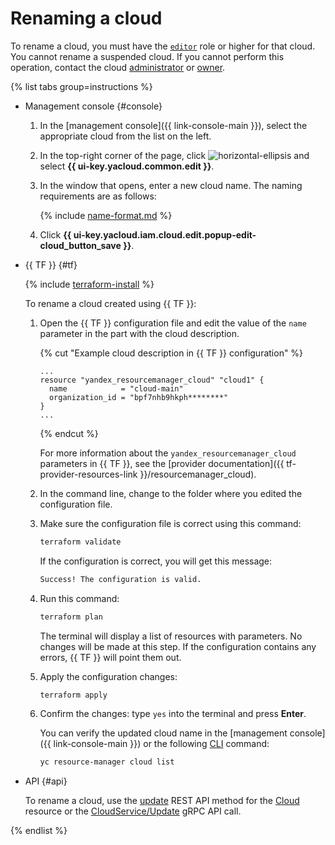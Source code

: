 # Renaming a cloud

To rename a cloud, you must have the [`editor`](../../../iam/roles-reference.md#editor) role or higher for that cloud. You cannot rename a suspended cloud. If you cannot perform this operation, contact the cloud [administrator](../../../iam/roles-reference.md#admin) or [owner](../../concepts/resources-hierarchy.md#owner).

{% list tabs group=instructions %}

- Management console {#console}

  1. In the [management console]({{ link-console-main }}), select the appropriate cloud from the list on the left.
  1. In the top-right corner of the page, click ![horizontal-ellipsis](../../../_assets/console-icons/ellipsis.svg) and select **{{ ui-key.yacloud.common.edit }}**.
  1. In the window that opens, enter a new cloud name. The naming requirements are as follows:

	 {% include [name-format.md](../../../_includes/name-format.md) %}

  1. Click **{{ ui-key.yacloud.iam.cloud.edit.popup-edit-cloud_button_save }}**.

- {{ TF }} {#tf}

  {% include [terraform-install](../../../_includes/terraform-install.md) %}

  To rename a cloud created using {{ TF }}:

  1. Open the {{ TF }} configuration file and edit the value of the `name` parameter in the part with the cloud description.

      {% cut "Example cloud description in {{ TF }} configuration" %}

      ```hcl
      ...
      resource "yandex_resourcemanager_cloud" "cloud1" {
        name            = "cloud-main"
        organization_id = "bpf7nhb9hkph********"
      }
      ...
      ```

      {% endcut %}

      For more information about the `yandex_resourcemanager_cloud` parameters in {{ TF }}, see the [provider documentation]({{ tf-provider-resources-link }}/resourcemanager_cloud).
  1. In the command line, change to the folder where you edited the configuration file.
  1. Make sure the configuration file is correct using this command:

      ```bash
      terraform validate
      ```

      If the configuration is correct, you will get this message:

      ```bash
      Success! The configuration is valid.
      ```

  1. Run this command:

      ```bash
      terraform plan
      ```

      The terminal will display a list of resources with parameters. No changes will be made at this step. If the configuration contains any errors, {{ TF }} will point them out.
  1. Apply the configuration changes:

      ```bash
      terraform apply
      ```

  1. Confirm the changes: type `yes` into the terminal and press **Enter**.

      You can verify the updated cloud name in the [management console]({{ link-console-main }}) or the following [CLI](../../../cli/quickstart.md) command:

      ```bash
      yc resource-manager cloud list
      ```

- API {#api}

  To rename a cloud, use the [update](../../api-ref/Cloud/update.md) REST API method for the [Cloud](../../api-ref/Cloud/index.md) resource or the [CloudService/Update](../../api-ref/grpc/cloud_service.md#Update) gRPC API call.

{% endlist %}

